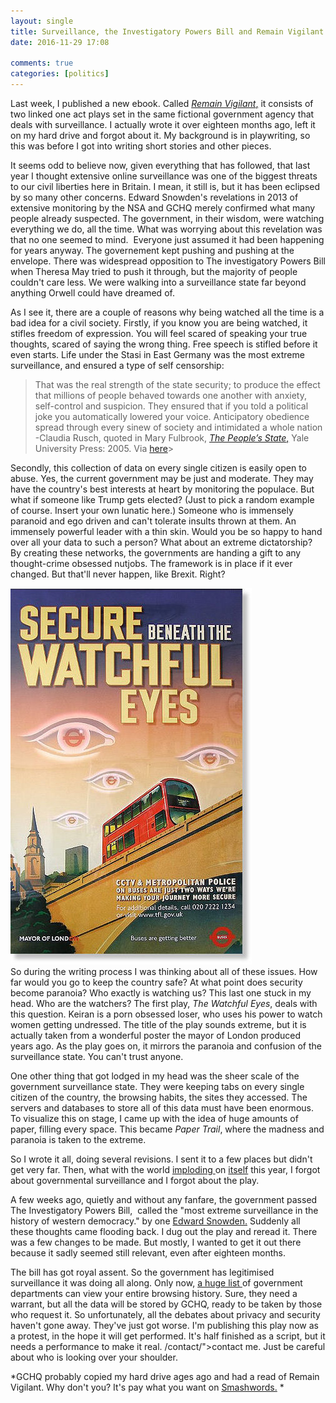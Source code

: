 ```yaml
---  
layout: single  
title: Surveillance, the Investigatory Powers Bill and Remain Vigilant  
date: 2016-11-29 17:08  
  
comments: true  
categories: [politics]  
---  
```

Last week, I published a new ebook. Called <a href="/remain-vigilant/">*Remain Vigilant*,</a> it consists of two linked one act plays set in the same fictional government agency that deals with surveillance. I actually wrote it over eighteen months ago, left it on my hard drive and forgot about it. My background is in playwriting, so this was before I got into writing short stories and other pieces.  
<!--more-->  

It seems odd to believe now, given everything that has followed, that last year I thought extensive online surveillance was one of the biggest threats to our civil liberties here in Britain. I mean, it still is, but it has been eclipsed by so many other concerns. Edward Snowden's revelations in 2013 of extensive monitoring by the NSA and GCHQ merely confirmed what many people already suspected. The government, in their wisdom, were watching everything we do, all the time. What was worrying about this revelation was that no one seemed to mind.  Everyone just assumed it had been happening for years anyway. The governement kept pushing and pushing at the envelope. There was widespread opposition to The investigatory Powers Bill when Theresa May tried to push it through, but the majority of people couldn't care less. We were walking into a surveillance state far beyond anything Orwell could have dreamed of.  

As I see it, there are a couple of reasons why being watched all the time is a bad idea for a civil society. Firstly, if you know you are being watched, it stifles freedom of expression. You will feel scared of speaking your true thoughts, scared of saying the wrong thing. Free speech is stifled before it even starts. Life under the Stasi in East Germany was the most extreme surveillance, and ensured a type of self censorship:  

> That was the real strength of the state security; to produce the effect that millions of people behaved towards one another with anxiety, self-control and suspicion. They ensured that if you told a political joke you automatically lowered your voice. Anticipatory obedience spread through every sinew of society and intimidated a whole nation  
-Claudia Rusch, quoted in Mary Fulbrook, <a href="http://www.amazon.co.uk/Peoples-State-German-Society-Honecker/dp/0300144245/ref=sr_1_6?s=books&amp;ie=UTF8&amp;qid=1309974021&amp;sr=1-6">*The People’s State*,</a> Yale University Press: 2005. Via <a href="https://thevieweast.wordpress.com/2011/07/17/living-with-the-enemy-informing-the-stasi/">here</a>>  

Secondly, this collection of data on every single citizen is easily open to abuse. Yes, the current government may be just and moderate. They may have the country's best interests at heart by monitoring the populace. But what if someone like Trump gets elected? (Just to pick a random example of course. Insert your own lunatic here.) Someone who is immensely paranoid and ego driven and can't tolerate insults thrown at them. An immensely powerful leader with a thin skin. Would you be so happy to hand over all your data to such a person? What about an extreme dictatorship? By creating these networks, the governments are handing a gift to any thought-crime obsessed nutjobs. The framework is in place if it ever changed. But that'll never happen, like Brexit. Right?  

<img src="/assets/images/articles/secure.jpg" alt="I swear this is real." class="small"><br />
So during the writing process I was thinking about all of these issues. How far would you go to keep the country safe? At what point does security become paranoia? Who exactly is watching us? This last one stuck in my head. Who are the watchers? The first play, *The Watchful Eyes*, deals with this question. Keiran is a porn obsessed loser, who uses his power to watch women getting undressed. The title of the play sounds extreme, but it is actually taken from a wonderful poster the mayor of London produced years ago. As the play goes on, it mirrors the paranoia and confusion of the surveillance state. You can't trust anyone.  

One other thing that got lodged in my head was the sheer scale of the government surveillance state. They were keeping tabs on every single citizen of the country, the browsing habits, the sites they accessed. The servers and databases to store all of this data must have been enormous. To visualize this on stage, I came up with the idea of huge amounts of paper, filling every space. This became *Paper Trail*, where the madness and paranoia is taken to the extreme.  

So I wrote it all, doing several revisions. I sent it to a few places but didn't get very far. Then, what with the world <a href="/brexit-and-the-story-we-have-been-told/">imploding </a>on <a href="/what-does-it-matter/">itself</a> this year, I forgot about governmental surveillance and I forgot about the play.  

A few weeks ago, quietly and without any fanfare, the government passed The Investigatory Powers Bill,  called the "most extreme surveillance in the history of western democracy." by one <a href="https://www.theguardian.com/world/2016/nov/19/extreme-surveillance-becomes-uk-law-with-barely-a-whimper">Edward Snowden.</a> Suddenly all these thoughts came flooding back. I dug out the play and reread it. There was a few changes to be made. But mostly, I wanted to get it out there because it sadly seemed still relevant, even after eighteen months.  

The bill has got royal assent. So the government has legitimised surveillance it was doing all along. Only now, <a href="http://www.independent.co.uk/life-style/gadgets-and-tech/news/investigatory-powers-bill-act-snoopers-charter-browsing-history-what-does-it-mean-a7436251.html">a huge list </a>of government departments can view your entire browsing history. Sure, they need a warrant, but all the data will be stored by GCHQ, ready to be taken by those who request it. So unfortunately, all the debates about privacy and security haven't gone away. They've just got worse. I'm publishing this play now as a protest, in the hope it will get performed. It's half finished as a script, but it needs a performance to make it real. /contact/">contact me.</a> Just be careful about who is looking over your shoulder.  

*GCHQ probably copied my hard drive ages ago and had a read of Remain Vigilant. Why don't you? It's pay what you want on <a href="https://www.smashwords.com/books/view/684276">Smashwords.</a> *  
